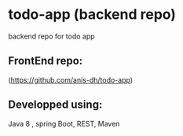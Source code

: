 # todo-app (backend repo)
backend repo for todo app
## FrontEnd repo:
(https://github.com/anis-dh/todo-app)
## Developped using:
Java 8 , spring Boot, REST, Maven


